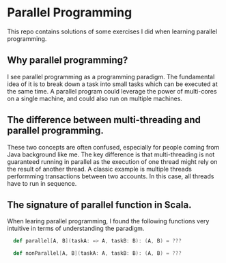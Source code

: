 # Parallel Programming

This repo contains solutions of some exercises I did when learning parallel programming.
## Why parallel programming?
I see parallel programming as a programming paradigm. The fundamental idea of it is to break down a task into small tasks which can be executed at the same time. A parallel program could leverage the power of multi-cores on a single machine, and could also run on multiple machines.
## The difference between multi-threading and parallel programming.
These two concepts are often confused, especially for people coming from Java background like me. The key difference is that multi-threading is not guaranteed running in parallel as the execution of one thread might rely on the result of another thread. A classic example is multiple threads performming transactions between two accounts. In this case, all threads have to run in sequence.
## The signature of parallel function in Scala.
When learing parallel programming, I found the following functions very intuitive in terms of understanding the paradigm.
```scala
  def parallel[A, B](taskA: => A, taskB: B): (A, B) = ???

  def nonParallel[A, B](taskA: A, taskB: B): (A, B) = ???
```  


